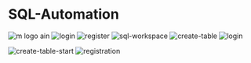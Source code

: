 # SQL-Automation
![m
![logo](https://github.com/shubhamdsk/SQL-Automation/assets/87111500/119c36cd-3326-46d4-a0be-2b25e61a84de)
ain](https://github.com/shubhamdsk/SQL-Automation/assets/87111500/9198858a-29a4-4722-8b72-84d037b9f4bb)
![login](https://github.com/shubhamdsk/SQL-Automation/assets/87111500/f806292b-81d4-4b12-b801-07233ac4545a)
![register](https://github.com/shubhamdsk/SQL-Automation/assets/87111500/ad417bf8-7886-48b8-ad0b-d515d3b68902)
![sql-workspace](https://github.com/shubhamdsk/SQL-Automation/assets/87111500/ef42291c-8535-4b19-9955-e325cf1cd824)
![create-table](https://github.com/shubhamdsk/SQL-Automation/assets/87111500/d800e7d0-74c9-4a0b-a8d0-1e32baa8eeee)
![login](https://github.com/shubhamdsk/SQL-Automation/assets/87111500/06cddb4c-5cb2-4cd8-8531-4f56f026e73a)

![create-table-start](https://github.com/shubhamdsk/SQL-Automation/assets/87111500/a51b2280-f015-4603-b700-c400ae7762e4)
![registration](https://github.com/shubhamdsk/SQL-Automation/assets/87111500/91db8f01-a103-4ff5-97fc-bbc41c2ba89c)
